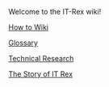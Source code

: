 Welcome to the IT-Rex wiki!

[How to Wiki](./How-To-Wiki)

[Glossary](./Glossary)

[Technical Research](./Technical-Research)

[The Story of IT Rex](./The-Story-of-IT-Rex)
